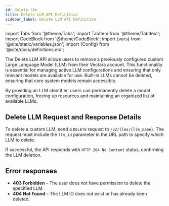 ```yaml
---
id: delete-llm
title: Delete LLM API Definition
sidebar_label: Delete LLM API Definition
---
```


import Tabs from '@theme/Tabs';
import TabItem from '@theme/TabItem';
import CodeBlock from '@theme/CodeBlock';
import {vars} from '@site/static/variables.json';
import {Config} from '@site/docs/definitions.md';

The Delete LLM API allows users to remove a previously configured custom Large 
Language Model (LLM) from their Vectara account. This functionality is 
essential for managing active LLM configurations and ensuring that only 
relevant models are available for use. Built-in LLMs cannot be deleted, 
ensuring that core system models remain accessible.

By providing an LLM identifier, users can permanently delete a model 
configuration, freeing up resources and maintaining an organized list of 
available LLMs.

## Delete LLM Request and Response Details

To delete a custom LLM, send a `DELETE` request to `/v2/llms/{llm_name}`. The 
request must include the `llm_id` parameter in the URL path to specify which 
LLM to delete.

If successful, the API responds with `HTTP 204 No Content` status, confirming 
the LLM deletion.

## Error responses
* **403 Forbidden** – The user does not have permission to delete the specified LLM.
* **404 Not Found** – The LLM ID does not exist or has already been deleted.

